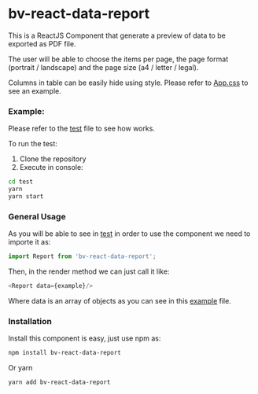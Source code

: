 # bv-react-data-report

This is a ReactJS Component that generate a preview of data to be exported as PDF file.

The user will be able to choose the items per page, the page format (portrait / landscape) and the page size (a4 / letter / legal).

Columns in table can be easily hide using style. Please refer to [App.css](test/src/App.js) to see an example.

### Example:

Please refer to the [test](test/src/App.js) file to see how works.

To run the test:
1. Clone the repository
2. Execute in console:
```BASH
cd test
yarn
yarn start
```

### General Usage

As you will be able to see in [test](test/src/App.js) in order to use the component we need to importe it as:
```JAVASCRIPT
import Report from 'bv-react-data-report';
```

Then, in the render method we can just call it like:

```JAVASCRIPT
<Report data={example}/>
```

Where data is an array of objects as you can see in this [example](test/src/example.json) file.

### Installation

Install this component is easy, just use npm as:
```BASH
npm install bv-react-data-report
```

Or yarn
```BASH
yarn add bv-react-data-report
```
